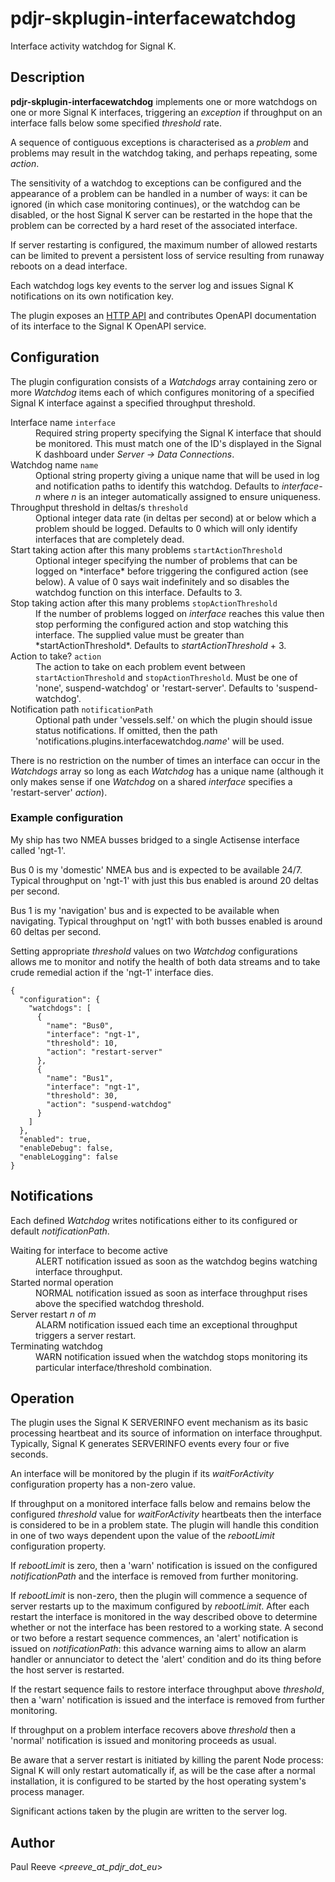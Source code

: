 # pdjr-skplugin-interfacewatchdog

Interface activity watchdog for Signal K.

## Description

**pdjr-skplugin-interfacewatchdog** implements one or more watchdogs
on one or more Signal K interfaces, triggering an *exception* if
throughput on an interface falls below some specified *threshold*
rate.

A sequence of contiguous exceptions is characterised as a *problem*
and problems may result in the watchdog taking, and perhaps repeating,
some *action*.

The sensitivity of a watchdog to exceptions can be configured and the
appearance of a problem can be handled in a number of ways: it can be 
ignored (in which case monitoring continues), or the watchdog can be 
disabled, or the host Signal K server can be restarted in the hope that
the problem can be corrected by a hard reset of the associated interface.

If server restarting is configured, the maximum number of allowed restarts
can be limited to prevent a persistent loss of service resulting from
runaway reboots on a dead interface.

Each watchdog logs key events to the server log and issues Signal K
notifications on its own notification key.

The plugin exposes an
[HTTP API](https://pdjr-signalk.github.io/pdjr-skplugin-interfacewatchdog/)
and contributes OpenAPI documentation of its interface to the Signal
K OpenAPI service.

## Configuration

The plugin configuration consists of a *Watchdogs* array containing
zero or more *Watchdog* items each of which configures monitoring
of a specified Signal K interface against a specified throughput
threshold.

<dl>
  <dt>Interface name <code>interface</code></dt>
  <dd>
    Required string property specifying the Signal K interface that
    should be monitored.
    This must match one of the ID's displayed in the Signal K dashboard
    under <em>Server -> Data Connections</em>.
  </dd>
  <dt>Watchdog name <code>name</code></dt>
  <dd>
    Optional string property giving a unique name that will be used in
    log and notification paths to identify this watchdog.
    Defaults to <em>interface</em>-<em>n</em> where <em>n</em> is an
    integer automatically assigned to ensure uniqueness.
  </dd>
  <dt>Throughput threshold in deltas/s <code>threshold</code></dt>
  <dd>
    Optional integer data rate (in deltas per second) at or below which
    a problem should be logged.
    Defaults to 0 which will only identify interfaces that are
    completely dead.
  <dd>
  <dt>Start taking action after this many problems <code>startActionThreshold</code></dt>
  <dd>
    Optional integer specifying the number of problems that can be
    logged on *interface* before triggering the configured action (see
    below).
    A value of 0 says wait indefinitely and so disables the watchdog
    function on this interface.
    Defaults to 3.
  </dd>
  <dt>Stop taking action after this many problems <code>stopActionThreshold</code></dt>
  <dd>
    If the number of problems logged on <em>interface</em> reaches this
    value then stop performing the configured action and stop watching
    this interface.
    The supplied value must be greater than *startActionThreshold*.
    Defaults to <em>startActionThreshold</em> + 3.
  </dd>
  <dt>Action to take? <code>action</code></dt>
  <dd>
  The action to take on each problem event between
  <code>startActionThreshold</code> and <code>stopActionThreshold</code>.
  Must be one of 'none', suspend-watchdog' or 'restart-server'.
  Defaults to 'suspend-watchdog'.
  </dd>
  <dt>Notification path <code>notificationPath</code></dt>
  <dd>
    Optional path under 'vessels.self.' on which the plugin should issue
    status notifications.
    If omitted, then the path 'notifications.plugins.interfacewatchdog.<em>name</em>'
    will be used.
  </dd>
</dl>

There is no restriction on the number of times an interface can
occur in the *Watchdogs* array so long as each *Watchdog* has a unique
name (although it only makes sense if one *Watchdog* on a shared
*interface* specifies a 'restart-server' *action*).

### Example configuration

My ship has two NMEA busses bridged to a single Actisense interface
called 'ngt-1'.

Bus 0 is my 'domestic' NMEA bus and is expected to be available 24/7.
Typical throughput on 'ngt-1' with just this bus enabled is around 20
deltas per second.

Bus 1 is my 'navigation' bus and is expected to be available when
navigating.
Typical throughput on 'ngt1' with both busses enabled is around 60
deltas per second.

Setting appropriate *threshold* values on two *Watchdog* configurations
allows me to monitor and notify the health of both data streams and to
take crude remedial action if the 'ngt-1' interface dies.
```
{
  "configuration": {
    "watchdogs": [
      {
        "name": "Bus0",
        "interface": "ngt-1",
        "threshold": 10,
        "action": "restart-server"
      },
      {
        "name": "Bus1",
        "interface": "ngt-1",
        "threshold": 30,
        "action": "suspend-watchdog"
      }
    ]
  },
  "enabled": true,
  "enableDebug": false,
  "enableLogging": false
}
```

## Notifications

Each defined *Watchdog* writes notifications either to its configured
or default *notificationPath*.

<dl>
  <dt>Waiting for interface to become active</dt>
  <dd>
    ALERT notification issued as soon as the watchdog begins watching
    interface throughput.
  </dd>
  <dt>Started normal operation</dt>
  <dd>
    NORMAL notification issued as soon as interface throughput rises
    above the specified watchdog threshold.
  </dd>
  <dt>Server restart <em>n</em> of <em>m</em></dt>
  <dd>
    ALARM notification issued each time an exceptional throughput
    triggers a server restart.
  </dd>
  <dt>Terminating watchdog</dt>
  <dd> 
    WARN notification issued when the watchdog stops monitoring
    its particular interface/threshold combination.
  </dd>
</dl>

## Operation

The plugin uses the Signal K SERVERINFO event mechanism as its basic
processing heartbeat and its source of information on interface
throughput.
Typically, Signal K generates SERVERINFO events every four or five
seconds.

An interface will be monitored by the plugin if its *waitForActivity*
configuration property has a non-zero value.

If throughput on a monitored interface falls below and remains below
the configured *threshold* value for *waitForActivity* heartbeats then
the interface is considered to be in a problem state.
The plugin will handle this condition in one of two ways dependent upon
the value of the *rebootLimit* configuration property.

If *rebootLimit* is zero, then a 'warn' notification is issued on the
configured *notificationPath* and the interface is removed from further
monitoring.

If *rebootLimit* is non-zero, then the plugin will commence a sequence
of server restarts up to the maximum configured by *rebootLimit*.
After each restart the interface is monitored in the way described
obove to determine whether or not the interface has been restored to a
working state.
A second or two before a restart sequence commences, an 'alert'
notification is issued on *notificationPath*: this advance warning
aims to allow an alarm handler or annunciator to detect the 'alert'
condition and do its thing before the host server is restarted.

If the restart sequence fails to restore interface throughput above
*threshold*, then a 'warn' notification is issued and the interface is
removed from further monitoring.

If throughput on a problem interface recovers above *threshold* then
a 'normal' notification is issued and monitoring proceeds as usual.
  
Be aware that a server restart is initiated by killing the parent Node
process: Signal K will only restart automatically if, as will be the
case after a normal installation, it is configured to be started by
the host operating system's process manager.

Significant actions taken by the plugin are written to the server log.

## Author

Paul Reeve <*preeve_at_pdjr_dot_eu*>

